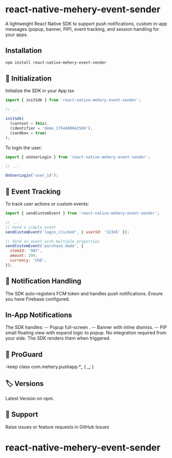 # react-native-mehery-event-sender

A lightweight React Native SDK to support push notifications, custom in-app messages (popup, banner, PiP), event tracking, and session handling for your apps.

## Installation

```sh
npm install react-native-mehery-event-sender
```

## 🚀 Initialization

Initialize the SDK in your App.tsx

```js
import { initSdk } from 'react-native-mehery-event-sender';

// ...

initSdk(
  (context = this),
  (identifier = 'demo_1754408042569'),
  (sandbox = true)
);
```

To login the user:

```js
import { onUserLogin } from 'react-native-mehery-event-sender';

// ...

OnUserLogin('user_id');
```

## 🎯 Event Tracking

To track user actions or custom events:

```js
import { sendCustomEvent } from 'react-native-mehery-event-sender';

// ...
// Send a simple event
sendCustomEvent('login_clicked', { userId: '12345' });

// Send an event with multiple properties
sendCustomEvent('purchase_made', {
  itemId: '987',
  amount: 299,
  currency: 'USD',
});
```

## 🔔 Notification Handling

The SDK auto-registers FCM token and handles push notifications. Ensure you have Firebase configured.

## In-App Notifications

The SDK handles: -- Popup full-screen . -- Banner with inline dismiss. -- PiP small floating view with expand logic to popup.
No integration required from your side. The SDK renders them when triggered.

## 📄 ProGuard

-keep class com.mehery.pushapp.\*_ { _; }

## 🏷️ Versions

Latest Version on npm.

## 💬 Support

Raise issues or feature requests in GitHub Issues

<!-- ## Contributing

See the [contributing guide](CONTRIBUTING.md) to learn how to contribute to the repository and the development workflow. -->

<!-- ## License

MIT

---

Made with [create-react-native-library](https://github.com/callstack/react-native-builder-bob) -->

# react-native-mehery-event-sender
